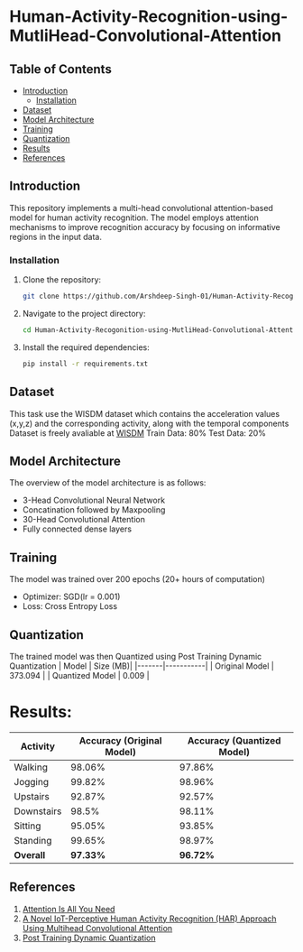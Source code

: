 # Human-Activity-Recognition-using-MutliHead-Convolutional-Attention

## Table of Contents

- [Introduction](#introduction)
  - [Installation](#installation)
- [Dataset](#dataset)
- [Model Architecture](#model-architecture)
- [Training](#training)
- [Quantization](#quantization)
- [Results](#results)
- [References](#references)

## Introduction

This repository implements a multi-head convolutional attention-based model for human activity recognition. The model employs attention mechanisms to improve recognition accuracy by focusing on informative regions in the input data.



### Installation

1. Clone the repository:
   ```bash
   git clone https://github.com/Arshdeep-Singh-01/Human-Activity-Recogonition-using-MutliHead-Convolutional-Attention.git
   ```

2. Navigate to the project directory:
   ```bash
   cd Human-Activity-Recogonition-using-MutliHead-Convolutional-Attention
   ```

3. Install the required dependencies:
   ```bash
   pip install -r requirements.txt
   ```


## Dataset

This task use the WISDM dataset which contains the acceleration values (x,y,z) and the corresponding activity, along with the temporal components
Dataset is freely avaliable at [WISDM](https://www.cis.fordham.edu/wisdm/dataset.php)
Train Data: 80%
Test Data: 20%

## Model Architecture

The overview of the model architecture is as follows:
- 3-Head Convolutional Neural Network
- Concatination followed by Maxpooling
- 30-Head Convolutional Attention
- Fully connected dense layers

## Training
The model was trained over 200 epochs (20+ hours of computation)
- Optimizer: SGD(lr = 0.001)
- Loss: Cross Entropy Loss

## Quantization
The trained model was then Quantized using Post Training Dynamic Quantization
| Model | Size (MB)|
|-------|-----------|
| Original Model | 373.094 | 
| Quantized Model | 0.009 |

# Results:
| Activity         | Accuracy (Original Model) | Accuracy (Quantized Model) |
|-------------------|------------------|---------------------------|
| Walking           | 98.06%           | 97.86%                    |
| Jogging           | 99.82%           | 98.96%                    |
| Upstairs          | 92.87%           | 92.57%                    |
| Downstairs        | 98.5%            | 98.11%                    |
| Sitting           | 95.05%           | 93.85%                    |
| Standing          | 99.65%           | 98.97%                    |
| **Overall**       | **97.33%**       | **96.72%**                |


## References

1. [Attention Is All You Need](https://arxiv.org/abs/1706.03762)
2. [A Novel IoT-Perceptive Human Activity Recognition (HAR) Approach Using Multihead Convolutional Attention](https://ieeexplore.ieee.org/document/8883222)
3. [Post Training Dynamic Quantization](https://pytorch.org/docs/stable/quantization.html#:~:text=Quantization%20is%20primarily%20a%20technique,model%20is%20converted%20to%20INT8.)


